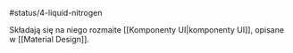 #status/4-liquid-nitrogen

Składają się na niego rozmaite [[Komponenty UI|komponenty UI]], opisane w [[Material Design]].
